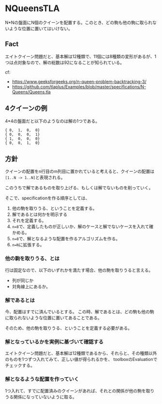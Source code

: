 # NQueensTLA

N*Nの盤面にN個のクイーンを配置する。このとき、どの駒も他の駒に取られないような位置に置いてはいけない。

## Fact

エイトクイーン問題だと、基本解は12種類で、11個には8種類の変形があるが、1つは点対象なので、解の総数は92になることが知られている。

cf:
- https://www.geeksforgeeks.org/n-queen-problem-backtracking-3/
- https://github.com/tlaplus/Examples/blob/master/specifications/N-Queens/Queens.tla

## 4クイーンの例

4*4の盤面だと以下のようなのは解の1つである。

```
{ 0,  1,  0,  0}
{ 0,  0,  0,  1}
{ 1,  0,  0,  0}
{ 0,  0,  1,  0}
```

## 方針

クイーンの配置をn行目のm列目に置かれていると考えると、クイーンの配置は`[1..N -> 1..N]`と表現される。

このうちで解であるものを取り上げる、もしくは解でないものを削っていく。

そこで、specificationを作る順序としては、

1. 他の駒を取りうる、ということを定義する。
2. 解であるとは何かを明示する
3. それを定義する。
4. `n=8`で、定義したものが正しいか、解のケースと解でないケースを入れて確かめる。
5. `n=8`で、解となるような配置を作るアルゴリズムを作る。
6. `n=N`に拡張する。

### 他の駒を取りうる、とは

行は固定なので、以下のいずれかを満たす場合、他の駒を取りうると言える。
- 列が同じか
- 対角線上にあるか。

### 解であるとは

今、配置はすでに済んでいるとする。
この時、解であるとは、どの駒も他の駒に取られないような位置に置いてあることである。

そのため、他の駒を取りうる、ということを定義する必要がある。

### 解となっているかを実例に基づいて確認する

エイトクイーン問題だと、基本解は12種類であるから、それらと、その種類以外のものを1つずつ入れてみて、正しい値が得られるかを、
toolboxのEvaluationでチェックする。

### 解となるような配置を作っていく

1つ入れて、すでに配置済みのクイーンがあれば、それとの関係が他の駒を取りうる関係になっていないように取る。
